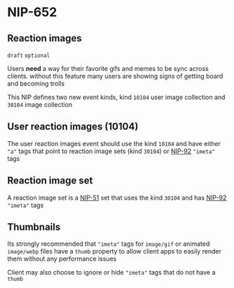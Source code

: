 NIP-652
======

Reaction images
---------------

`draft` `optional`

Users **need** a way for their favorite gifs and memes to be sync across clients. without this feature many users are showing signs of getting board and becoming trolls

This NIP defines two new event kinds, kind `10104` user image collection and `30104` image collection

## User reaction images (10104)

The user reaction images event should use the kind `10104` and have either `"a"` tags that point to reaction image sets (kind `30104`) or [NIP-92](92.md) `"imeta"` tags

## Reaction image set

A reaction image set is a [NIP-51](51.md) set that uses the kind `30104` and has [NIP-92](92.md) `"imeta"` tags

## Thumbnails

Its strongly recommended that `"imeta"` tags for `image/gif` or animated `image/webp` files have a `thumb` property to allow client apps to easily render them without any performance issues

Client may also choose to ignore or hide `"imeta"` tags that do not have a `thumb`
